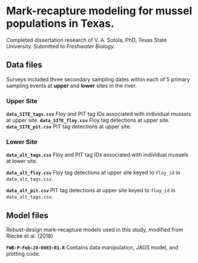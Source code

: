 # Mark-recapture modeling for mussel populations in Texas.

Completed dissertation research of V. A. Sotola, PhD, Texas State University.
Submitted to <em>Freshwater Biology</em>.


## Data files
Surveys included three secondary sampling dates within each of 5 primary sampling events at **upper** and **lower** sites in the river.


### Upper Site
<b>`data_SITE_tags.csv`</b> Floy and PIT tag IDs associated with individual mussels at upper site.
<b>`data_SITE_floy.csv`</b> Floy tag detections at upper site. 
<b>`data_SITE_pit.csv`</b>  PIT tag detections at upper site. 


### Lower Site
<b>`data_alt_tags.csv`</b> Floy and PIT tag IDs associated with individual mussels at lower site.

<b>`data_alt_floy.csv`</b> Floy tag detections at upper site keyed to `floy_id` in `data_alt_tags.csv`. 

<b>`data_alt_pit.csv`</b>  PIT tag detections at upper site keyed to `floy_id` in `data_alt_tags.csv`. 


## Model files
Robust-design mark-recapture models used in this study, modified from  Riecke et al. (2018) 

<b>`FWB-P-Feb-20-0083-R1.R`</b> Contains data manipulation, JAGS model, and plotting code.
